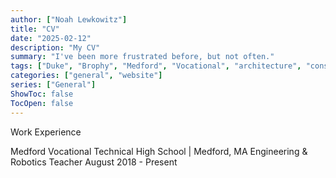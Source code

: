 ```yaml
---
author: ["Noah Lewkowitz"]
title: "CV"
date: "2025-02-12"
description: "My CV"
summary: "I've been more frustrated before, but not often."
tags: ["Duke", "Brophy", "Medford", "Vocational", "architecture", "construction", "makerspace", "engineering", "CBT", "The Construction Zone", "ASG", "Boston Plan for Excellence"]
categories: ["general", "website"]
series: ["General"]
ShowToc: false
TocOpen: false
---
```

Work Experience

Medford Vocational Technical High School | Medford, MA
Engineering & Robotics Teacher
August 2018 - Present
